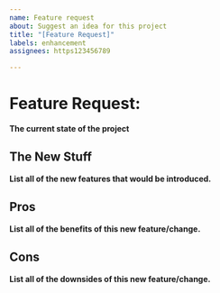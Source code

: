 ```yaml
---
name: Feature request
about: Suggest an idea for this project
title: "[Feature Request]"
labels: enhancement
assignees: https123456789

---
```


# Feature Request: 

**The current state of the project**

## The New Stuff
**List all of the new features that would be introduced.**

## Pros
**List all of the benefits of this new feature/change.**

## Cons
**List all of the downsides of this new feature/change.**
